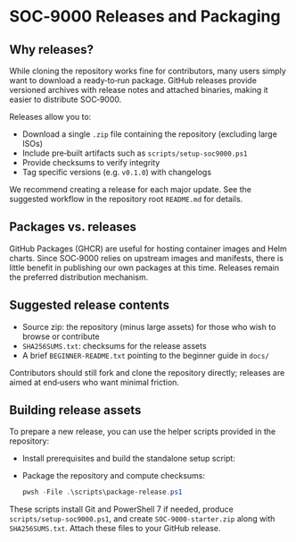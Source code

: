 # SOC‑9000 Releases and Packaging

## Why releases?

While cloning the repository works fine for contributors, many users simply want to download a ready‑to‑run package.  GitHub releases provide versioned archives with release notes and attached binaries, making it easier to distribute SOC‑9000.

Releases allow you to:

- Download a single `.zip` file containing the repository (excluding large ISOs)
- Include pre‑built artifacts such as `scripts/setup-soc9000.ps1`
- Provide checksums to verify integrity
- Tag specific versions (e.g. `v0.1.0`) with changelogs

We recommend creating a release for each major update.  See the suggested workflow in the repository root `README.md` for details.

## Packages vs. releases

GitHub Packages (GHCR) are useful for hosting container images and Helm charts.  Since SOC‑9000 relies on upstream images and manifests, there is little benefit in publishing our own packages at this time.  Releases remain the preferred distribution mechanism.

## Suggested release contents

- Source zip: the repository (minus large assets) for those who wish to browse or contribute
- `SHA256SUMS.txt`: checksums for the release assets
- A brief `BEGINNER-README.txt` pointing to the beginner guide in `docs/`

Contributors should still fork and clone the repository directly; releases are aimed at end‑users who want minimal friction.

## Building release assets

To prepare a new release, you can use the helper scripts provided in the repository:

- Install prerequisites and build the standalone setup script:

  

- Package the repository and compute checksums:

  ```powershell
  pwsh -File .\scripts\package-release.ps1
  ```

These scripts install Git and PowerShell 7 if needed, produce `scripts/setup-soc9000.ps1`, and create `SOC-9000-starter.zip` along with `SHA256SUMS.txt`. Attach these files to your GitHub release.

